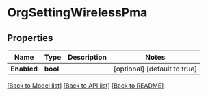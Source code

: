 # OrgSettingWirelessPma

## Properties
Name | Type | Description | Notes
------------ | ------------- | ------------- | -------------
**Enabled** | **bool** |  | [optional] [default to true]

[[Back to Model list]](../README.md#documentation-for-models) [[Back to API list]](../README.md#documentation-for-api-endpoints) [[Back to README]](../README.md)

